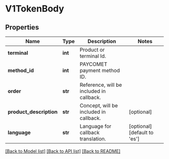 # V1TokenBody

## Properties
Name | Type | Description | Notes
------------ | ------------- | ------------- | -------------
**terminal** | **int** | Product or terminal Id. | 
**method_id** | **int** | PAYCOMET payment method ID. | 
**order** | **str** | Reference, will be included in callback. | 
**product_description** | **str** | Concept, will be included in callback. | [optional] 
**language** | **str** | Language for callback translation. | [optional] [default to 'es']

[[Back to Model list]](../README.md#documentation-for-models) [[Back to API list]](../README.md#documentation-for-api-endpoints) [[Back to README]](../README.md)

